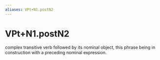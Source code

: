```yaml
---
aliases: VPt+N1.postN2
---
```

# VPt+N1.postN2

complex transitive verb followed by its nominal object, this phrase being in construction with a preceding nominal expression.
